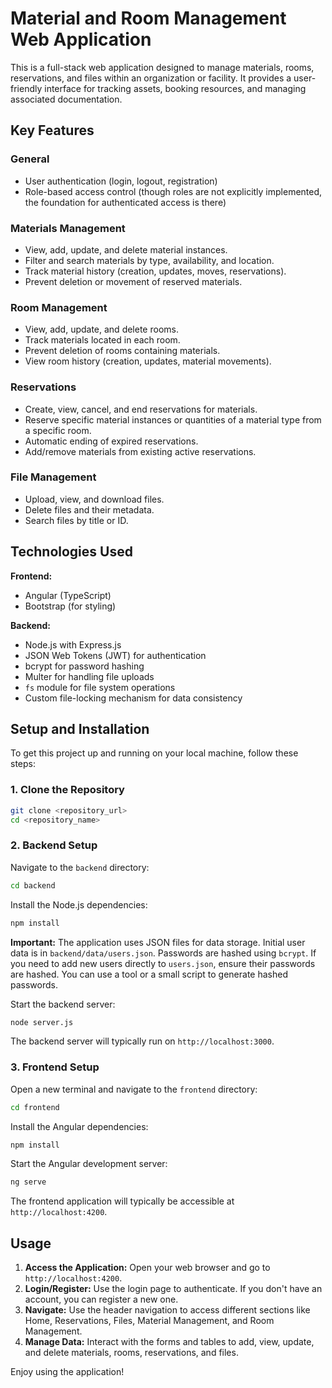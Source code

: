 # Material and Room Management Web Application

This is a full-stack web application designed to manage materials, rooms, reservations, and files within an organization or facility. It provides a user-friendly interface for tracking assets, booking resources, and managing associated documentation.

## Key Features

### General
- User authentication (login, logout, registration)
- Role-based access control (though roles are not explicitly implemented, the foundation for authenticated access is there)

### Materials Management
- View, add, update, and delete material instances.
- Filter and search materials by type, availability, and location.
- Track material history (creation, updates, moves, reservations).
- Prevent deletion or movement of reserved materials.

### Room Management
- View, add, update, and delete rooms.
- Track materials located in each room.
- Prevent deletion of rooms containing materials.
- View room history (creation, updates, material movements).

### Reservations
- Create, view, cancel, and end reservations for materials.
- Reserve specific material instances or quantities of a material type from a specific room.
- Automatic ending of expired reservations.
- Add/remove materials from existing active reservations.

### File Management
- Upload, view, and download files.
- Delete files and their metadata.
- Search files by title or ID.

## Technologies Used

**Frontend:**
- Angular (TypeScript)
- Bootstrap (for styling)

**Backend:**
- Node.js with Express.js
- JSON Web Tokens (JWT) for authentication
- bcrypt for password hashing
- Multer for handling file uploads
- `fs` module for file system operations
- Custom file-locking mechanism for data consistency

## Setup and Installation

To get this project up and running on your local machine, follow these steps:

### 1. Clone the Repository
```bash
git clone <repository_url>
cd <repository_name>
```

### 2. Backend Setup
Navigate to the `backend` directory:
```bash
cd backend
```
Install the Node.js dependencies:
```bash
npm install
```

**Important:** The application uses JSON files for data storage. Initial user data is in `backend/data/users.json`. Passwords are hashed using `bcrypt`. If you need to add new users directly to `users.json`, ensure their passwords are hashed. You can use a tool or a small script to generate hashed passwords.

Start the backend server:
```bash
node server.js
```
The backend server will typically run on `http://localhost:3000`.

### 3. Frontend Setup
Open a new terminal and navigate to the `frontend` directory:
```bash
cd frontend
```
Install the Angular dependencies:
```bash
npm install
```

Start the Angular development server:
```bash
ng serve
```
The frontend application will typically be accessible at `http://localhost:4200`.

## Usage

1.  **Access the Application:** Open your web browser and go to `http://localhost:4200`.
2.  **Login/Register:** Use the login page to authenticate. If you don't have an account, you can register a new one.
3.  **Navigate:** Use the header navigation to access different sections like Home, Reservations, Files, Material Management, and Room Management.
4.  **Manage Data:** Interact with the forms and tables to add, view, update, and delete materials, rooms, reservations, and files.

Enjoy using the application!
